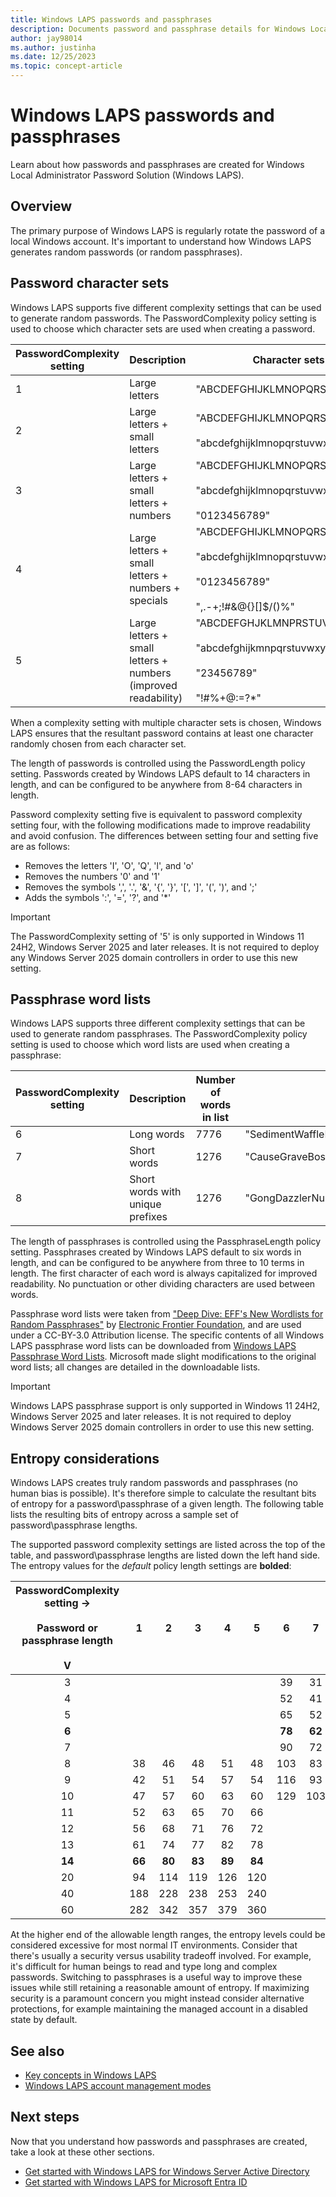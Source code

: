 ```yaml
---
title: Windows LAPS passwords and passphrases
description: Documents password and passphrase details for Windows Local Administrator Password Solution (Windows LAPS).
author: jay98014
ms.author: justinha
ms.date: 12/25/2023
ms.topic: concept-article
---
```


# Windows LAPS passwords and passphrases

Learn about how passwords and passphrases are created for Windows Local Administrator Password Solution (Windows LAPS).

## Overview

The primary purpose of Windows LAPS is regularly rotate the password of a local Windows account. It's important to understand how Windows LAPS generates random passwords (or random passphrases).

## Password character sets

Windows LAPS supports five different complexity settings that can be used to generate random passwords. The PasswordComplexity policy setting is used to choose which character sets are used when creating a password.

|PasswordComplexity setting|Description|Character sets|Example|
|---|---|---|---|
|1|Large letters|"ABCDEFGHIJKLMNOPQRSTUVWXYZ"|"OZKTIQHCKHRWOX"|
|2|Large letters + small letters|"ABCDEFGHIJKLMNOPQRSTUVWXYZ"<br/><br/>"abcdefghijklmnopqrstuvwxyz"|"fOiMbhmcVFHzmI"|
|3|Large letters + small letters + numbers|"ABCDEFGHIJKLMNOPQRSTUVWXYZ"<br/><br/>"abcdefghijklmnopqrstuvwxyz"<br/><br/>"0123456789"|"logqQVGs53R4vY"|
|4|Large letters + small letters + numbers + specials|"ABCDEFGHIJKLMNOPQRSTUVWXYZ"<br/><br/>"abcdefghijklmnopqrstuvwxyz"<br/><br/>"0123456789"<br/><br/>",.-+;!#&@{}[]$/()%"|"P5QWg43.1lA}ra"|
|5|Large letters + small letters + numbers (improved readability)|"ABCDEFGHJKLMNPRSTUVWXYZ"<br/><br/>"abcdefghijkmnpqrstuvwxyz"<br/><br/>"23456789"<br/><br/>"!#%+@:=?*"|"vnJ!!?MTb5=U7Y"|

When a complexity setting with multiple character sets is chosen, Windows LAPS ensures that the resultant password contains at least one character randomly chosen from each character set.

The length of passwords is controlled using the PasswordLength policy setting. Passwords created by Windows LAPS default to 14 characters in length, and can be configured to be anywhere from 8-64 characters in length.

Password complexity setting five is equivalent to password complexity setting four, with  the following modifications made to improve readability and avoid confusion. The differences between setting four and setting five are as follows:

- Removes the letters 'I', 'O', 'Q', 'l', and 'o'
- Removes the numbers '0' and '1'
- Removes the symbols ',', '.', '&', '{', '}', '[', ']', '(', ')', and ';'
- Adds the symbols ':', '=', '?', and '*'

> [!IMPORTANT]
> The PasswordComplexity setting of '5' is only supported in Windows 11 24H2, Windows Server 2025 and later releases. It is not required to deploy any Windows Server 2025 domain controllers in order to use this new setting.

## Passphrase word lists

Windows LAPS supports three different complexity settings that can be used to generate random passphrases. The PasswordComplexity policy setting is used to choose which word lists are used when creating a passphrase:

|PasswordComplexity setting|Description|Number of words in list|Example|
|---|---|---|---|
|6|Long words|7776|"SedimentWaffleEpilogueArrivalWorseningRecent"|
|7|Short words|1276|"CauseGraveBossFilthHashCleft"|
|8|Short words with unique prefixes|1276|"GongDazzlerNumbingAdmitMowerEvidence"|

The length of passphrases is controlled using the PassphraseLength policy setting. Passphrases created by Windows LAPS default to six words in length, and can be configured to be anywhere from three to 10 terms in length. The first character of each word is always capitalized for improved readability. No punctuation or other dividing characters are used between words.

Passphrase word lists were taken from ["Deep Dive: EFF's New Wordlists for Random Passphrases"](https://www.eff.org/deeplinks/2016/07/new-wordlists-random-passphrases) by [Electronic Frontier Foundation](https://www.eff.org/), and are used under a CC-BY-3.0 Attribution license. The specific contents of all Windows LAPS passphrase word lists can be downloaded from [Windows LAPS Passphrase Word Lists](https://go.microsoft.com/fwlink/?linkid=2255471). Microsoft made slight modifications to the original word lists; all changes are detailed in the downloadable lists.

> [!IMPORTANT]
> Windows LAPS passphrase support is only supported in Windows 11 24H2, Windows Server 2025 and later releases. It is not required to deploy Windows Server 2025 domain controllers in order to use this new setting.

## Entropy considerations

Windows LAPS creates truly random passwords and passphrases (no human bias is possible). It's therefore simple to calculate the resultant bits of entropy for a password\passphrase of a given length. The following table lists the resulting bits of entropy across a sample set of password\passphrase lengths.

The supported password complexity settings are listed across the top of the table, and password\passphrase lengths are listed down the left hand side. The entropy values for the *default* policy length settings are **bolded**:

|PasswordComplexity setting -><br/><br/>Password or passphrase length<br/><br/>V|1|2|3|4|5|6|7|8|
|:---:|:---:|:---:|:---:|:---:|:---:|:---:|:---:|:---:|
|3||||||39|31|31|
|4||||||52|41|41|
|5||||||65|52|52|
|**6**||||||**78**|**62**|**62**|
|7||||||90|72|72|
|8|38|46|48|51|48|103|83|83|
|9|42|51|54|57|54|116|93|93|
|10|47|57|60|63|60|129|103|103|
|11|52|63|65|70|66|||
|12|56|68|71|76|72|||
|13|61|74|77|82|78|||
|**14**|**66**|**80**|**83**|**89**|**84**|||
|20|94|114|119|126|120|||
|40|188|228|238|253|240|||
|60|282|342|357|379|360|||

At the higher end of the allowable length ranges, the entropy levels could be considered excessive for most normal IT environments. Consider that there's usually a security versus usability tradeoff involved. For example, it's difficult for human beings to read and type long and complex passwords. Switching to passphrases is a useful way to improve these issues while still retaining a reasonable amount of entropy. If maximizing security is a paramount concern you might instead consider alternative protections, for example maintaining the managed account in a disabled state by default.

## See also

- [Key concepts in Windows LAPS](laps-concepts-overview.md)
- [Windows LAPS account management modes](laps-concepts-account-management-modes.md)

## Next steps

Now that you understand how passwords and passphrases are created, take a look at these other sections.

- [Get started with Windows LAPS for Windows Server Active Directory](laps-scenarios-windows-server-active-directory.md)
- [Get started with Windows LAPS for Microsoft Entra ID](laps-scenarios-azure-active-directory.md)
